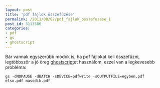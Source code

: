 ```yaml
---
layout: post
title: 'pdf fájlok összefűzése'
permalink: /2011/08/02/pdf_fajlok_osszefuzese_1
post_id: 3113586
categories: 
- pdf
- gs
- ghostscript
---
```


Bár vannak egyszerűbb módok is, ha pdf fájlokat kell összefűzni, legtöbbször a jó öreg 
[ghostscript](http://pages.cs.wisc.edu/~ghost/)et használom, ezzel van a legkevesebb probléma: 
```
gs -dNOPAUSE -dBATCH -sDEVICE=pdfwrite -sOUTPUTFILE=egyben.pdf elso.pdf masodik.pdf
```